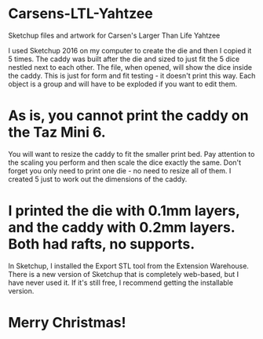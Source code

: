 # Carsens-LTL-Yahtzee
Sketchup files and artwork for Carsen's Larger Than Life Yahtzee

I used Sketchup 2016 on my computer to create the die and then I copied it 5 times.
The caddy was built after the die and sized to just fit the 5 dice nestled next to each other.
The file, when opened, will show the dice inside the caddy.  This is just for form and fit testing - it doesn't
print this way.  Each object is a group and will have to be exploded if you want to edit them.

# As is, you cannot print the caddy on the Taz Mini 6.
You will want to resize the caddy to fit the smaller print bed.  Pay attention to the scaling you perform and then scale
the dice exactly the same.  Don't forget you only need to print one die - no need to resize all of them.  I created 5 just to
work out the dimensions of the caddy.

# I printed the die with 0.1mm layers, and the caddy with 0.2mm layers.  Both had rafts, no supports.
In Sketchup, I installed the Export STL tool from the Extension Warehouse.  There is a new version of Sketchup
that is completely web-based, but I have never used it.  If it's still free, I recommend getting the installable version.

# Merry Christmas!
